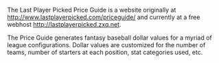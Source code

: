 The Last Player Picked Price Guide is a website originally at http://www.lastplayerpicked.com/priceguide/ and currently at a free webhost http://lastplayerpicked.zxq.net.

The Price Guide generates fantasy baseball dollar values for a myriad of league configurations. Dollar values are customized for the number of teams, number of starters at each position, stat categories used, etc.
